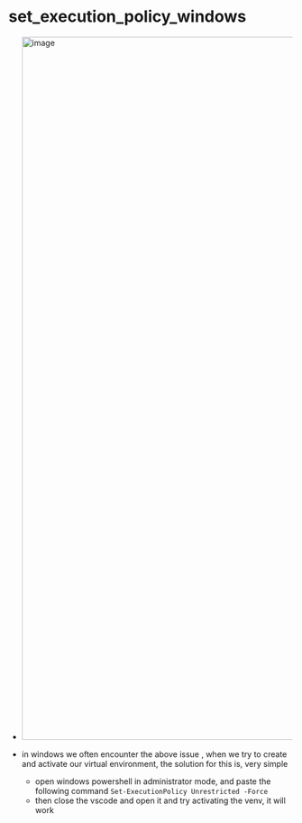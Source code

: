 # set_execution_policy_windows

- <img width="1245" alt="image" src="https://github.com/gokul-1998/set_execution_policy_windows/assets/82328858/5ba26ad4-3eb6-4b93-942f-9bbf36a46334">
- in windows we often encounter the above issue , when we try to create and activate our virtual environment, the solution for this is, very simple

    - open windows powershell in administrator mode, and paste the following command `Set-ExecutionPolicy Unrestricted -Force`
    - then close the vscode and open it and try activating the venv, it will work
